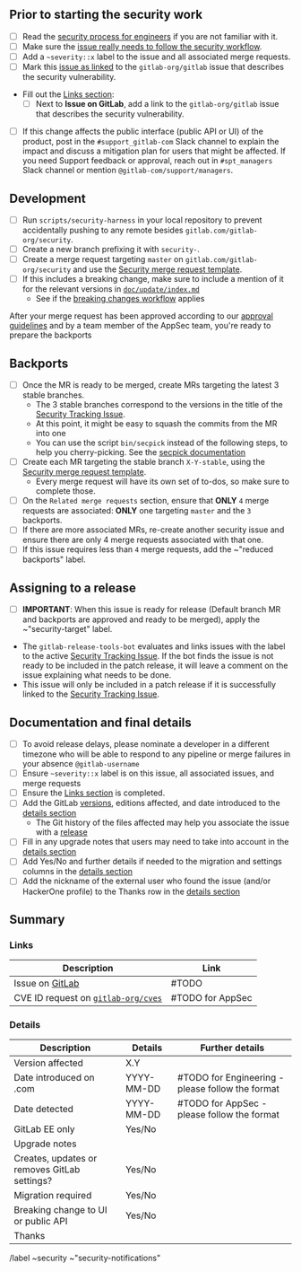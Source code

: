 <!--
# Read me first!

Create this issue under https://gitlab.com/gitlab-org/security/gitlab

Set the title to: `Description of the original issue`
-->

## Prior to starting the security work

- [ ] Read the [security process for engineers] if you are not familiar with it.
- [ ] Make sure the [issue really needs to follow the security workflow].
- [ ] Add a `~severity::x` label to the issue and all associated merge requests.
- [ ] Mark this [issue as linked] to the `gitlab-org/gitlab` issue that describes the security vulnerability.
- Fill out the [Links section](#links):
  - [ ] Next to **Issue on GitLab**, add a link to the `gitlab-org/gitlab` issue that describes the security vulnerability.
- [ ] If this change affects the public interface (public API or UI) of the product, post in the `#support_gitlab-com` Slack channel  to explain the impact and discuss a mitigation plan for users that might be affected. If you need Support feedback or approval, reach out in `#spt_managers` Slack channel or mention `@gitlab-com/support/managers`.

## Development

- [ ] Run `scripts/security-harness` in your local repository to prevent accidentally pushing to any remote besides `gitlab.com/gitlab-org/security`.
- [ ] Create a new branch prefixing it with `security-`.
- [ ] Create a merge request targeting `master` on `gitlab.com/gitlab-org/security` and use the [Security merge request template].
- [ ] If this includes a breaking change, make sure to include a mention of it for the relevant versions in [`doc/update/index.md`](https://gitlab.com/gitlab-org/security/gitlab/-/blob/master/doc/update/index.md#version-specific-upgrading-instructions)
  - See if the [breaking changes workflow] applies

After your merge request has been approved according to our [approval guidelines] and by a team member of the AppSec team, you're ready to prepare the backports

## Backports

- [ ] Once the MR is ready to be merged, create MRs targeting the latest 3 stable branches.
  - The 3 stable branches correspond to the versions in the title of the [Security Tracking Issue].
  - At this point, it might be easy to squash the commits from the MR into one
  - You can use the script `bin/secpick` instead of the following steps, to help you cherry-picking. See the [secpick documentation]
- [ ] Create each MR targeting the stable branch `X-Y-stable`, using the [Security merge request template].
  - Every merge request will have its own set of to-dos, so make sure to complete those.
- [ ]  On the `Related merge requests` section, ensure that **ONLY** `4` merge requests are associated: **ONLY** one targeting `master` and the `3` backports.
  - [ ]  If there are more associated MRs, re-create another security issue and ensure there are only 4 merge requests associated with that one.
- [ ] If this issue requires less than `4` merge requests, add the ~"reduced backports" label.

## Assigning to a release

- [ ]  **IMPORTANT**: When this issue is ready for release (Default branch MR and backports are approved and ready to be merged), apply the ~"security-target" label.
  - The `gitlab-release-tools-bot` evaluates and links issues with the label to the active [Security Tracking Issue]. If the bot finds the issue is not ready to be included in the patch release, it will leave a comment on the issue explaining what needs to be done.
  - This issue will only be included in a patch release if it is successfully linked to the [Security Tracking Issue].

## Documentation and final details

- [ ] To avoid release delays, please nominate a developer in a different timezone who will be able to respond to any pipeline or merge failures in your absence `@gitlab-username`
- [ ] Ensure `~severity::x` label is on this issue, all associated issues, and merge requests
- [ ] Ensure the [Links section](#links) is completed.
- [ ] Add the GitLab [versions](https://gitlab.com/gitlab-org/release/docs/-/blob/master/general/security/engineer.md#versions-affected), editions affected, and date introduced to the [details section](#details)
  - The Git history of the files affected may help you associate the issue with a [release](https://about.gitlab.com/releases/)
- [ ] Fill in any upgrade notes that users may need to take into account in the [details section](#details)
- [ ] Add Yes/No and further details if needed to the migration and settings columns in the [details section](#details)
- [ ] Add the nickname of the external user who found the issue (and/or HackerOne profile) to the Thanks row in the [details section](#details)

## Summary

### Links

| Description                                                    | Link   |
| -------------------------------------------------------------- | ------ |
| Issue on [GitLab](https://gitlab.com/gitlab-org/gitlab/issues) | #TODO  |
| CVE ID request on [`gitlab-org/cves`](https://gitlab.com/gitlab-org/cves/-/issues?sort=created_date&state=opened) | #TODO for AppSec  |

### Details

| Description                         | Details    | Further details                                           |
|-------------------------------------|------------|-----------------------------------------------------------|
| Version affected                    | X.Y        |                                                           |
| Date introduced on .com             | YYYY-MM-DD | #TODO for Engineering - please follow the format          |
| Date detected                       | YYYY-MM-DD | #TODO for AppSec - please follow the format               |
| GitLab EE only                      | Yes/No     |                                                           |
| Upgrade notes                       |            |                                                           |
| Creates, updates or removes GitLab settings?             | Yes/No     |                                                           |
| Migration required                  | Yes/No     |                                                           |
| Breaking change to UI or public API | Yes/No     | <!-- How should the breaking change be communicated? -->  |
| Thanks                              |            |                                                           |

[security process for engineers]: https://gitlab.com/gitlab-org/release/docs/blob/master/general/security/engineer.md
[secpick documentation]: https://gitlab.com/gitlab-org/release/docs/-/blob/master/general/security/utilities/secpick_script.md
[security merge request template]: https://gitlab.com/gitlab-org/security/gitlab/blob/master/.gitlab/merge_request_templates/Security%20Fix.md
[approval guidelines]: https://docs.gitlab.com/ee/development/code_review.html#approval-guidelines
[issue as linked]: https://docs.gitlab.com/ee/user/project/issues/related_issues.html#add-a-linked-issue
[issue really needs to follow the security workflow]: https://gitlab.com/gitlab-org/release/docs/-/blob/master/general/security/engineer.md#making-sure-the-issue-needs-to-follow-the-security-release-workflow
[breaking changes workflow]: https://gitlab.com/gitlab-org/release/docs/-/blob/master/general/security/far_reaching_impact_fixes_or_breaking_change_fixes.md
[Security Tracking Issue]: https://gitlab.com/gitlab-org/gitlab/-/issues/?label_name%5B%5D=upcoming%20security%20release

/label ~security ~"security-notifications"
